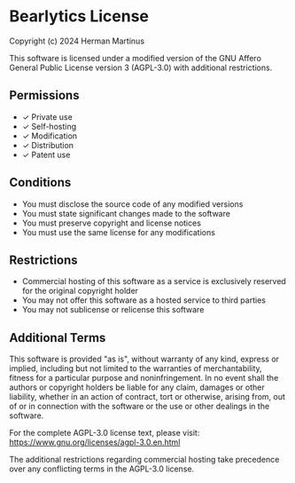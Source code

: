 # Bearlytics License

Copyright (c) 2024 Herman Martinus

This software is licensed under a modified version of the GNU Affero General Public License version 3 (AGPL-3.0) with additional restrictions.

## Permissions
- ✓ Private use
- ✓ Self-hosting
- ✓ Modification
- ✓ Distribution
- ✓ Patent use

## Conditions
- You must disclose the source code of any modified versions
- You must state significant changes made to the software
- You must preserve copyright and license notices
- You must use the same license for any modifications

## Restrictions
- Commercial hosting of this software as a service is exclusively reserved for the original copyright holder
- You may not offer this software as a hosted service to third parties
- You may not sublicense or relicense this software

## Additional Terms
This software is provided "as is", without warranty of any kind, express or implied, including but not limited to the warranties of merchantability, fitness for a particular purpose and noninfringement. In no event shall the authors or copyright holders be liable for any claim, damages or other liability, whether in an action of contract, tort or otherwise, arising from, out of or in connection with the software or the use or other dealings in the software.

For the complete AGPL-3.0 license text, please visit: https://www.gnu.org/licenses/agpl-3.0.en.html

The additional restrictions regarding commercial hosting take precedence over any conflicting terms in the AGPL-3.0 license.
